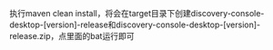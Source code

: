 执行maven clean install，将会在target目录下创建discovery-console-desktop-[version]-release和discovery-console-desktop-[version]-release.zip，点里面的bat运行即可
